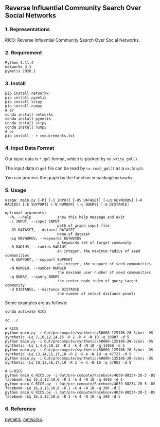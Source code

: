 ## Reverse Influential Community Search Over Social Networks

### 1. Representations

RICS: Reverse Influential Community Search Over Social Networks.

### 2. Requirement

```
Python 3.11.4
networkx 3.1
pymetis 2020.1
```

### 3. Install

```
pip install networkx
pip install pymetis
pip install scipy
pip install numpy
# or
conda install networkx
conda install pymetis
conda install scipy
conda install numpy
# or
pip install - r requirements.txt
```

### 4. Input Data Format

Our input data is `*.gml` format, which is packed by `nx.write_gml()`.

The input data in `gml` file can be read by `nx.read_gml()` as a `nx.Graph`.

You can process the graph by the function in package `networkx`.

### 5. Usage

```
usage: main.py [-h] [-i INPUT] [-DS DATASET] [-Lq KEYWORDS] [-R RADIUS] [-k SUPPORT] [-N NUMBER] [-q QUERY] [-d DISTANCE]

optional arguments:
  -h, --help            show this help message and exit
  -i INPUT, --input INPUT
                        path of graph input file
  -DS DATASET, --dataset DATASET
                        name of dataset
  -Lq KEYWORDS, --keywords KEYWORDS
                        a keywords set of target community
  -R RADIUS, --radius RADIUS
                        an integer, the maximum radius of seed communities
  -k SUPPORT, --support SUPPORT
                        an integer, the support of seed communities
  -N NUMBER, --number NUMBER
                        the maximum user number of seed communities
  -q QUERY, --query QUERY
                        the center node index of query target community
  -d DISTANCE, --distance DISTANCE
                        the number of select distance pivots

```

Some examples are as follows:

```
conda activate RICS

cd ../

# RICS
python main.py -i Out/precompute/synthetic/50000-125106-20-3/uni -DS synthetic -Lq 7,10,12,14,15 -R 2 -k 4 -N 10 -q 30807 -d 5
python main.py -i Out/precompute/synthetic/50000-125106-20-3/uni -DS synthetic -Lq 1,4,6,10,12 -R 2 -k 4 -N 10 -q 11908 -d 5
python main.py -i Out/precompute/synthetic/50000-125106-20-3/uni -DS synthetic -Lq 13,14,15,17,18 -R 2 -k 4 -N 10 -q 47727 -d 5
python main.py -i Out/precompute/synthetic/50000-125106-20-3/uni -DS synthetic -Lq 10,13,16,17,19 -R 2 -k 4 -N 10 -q 37902 -d 5

# G-RICS
python main_G_RICS.py -i Out/pre-compute/Facebook/4039-88234-20-3 -DS facebook -Lq 16,3,13,10,6 -R 2 -k 4 -N 10 -q 4010 -d 5
python main_G_RICS.py -i Out/pre-compute/Facebook/4039-88234-20-3 -DS facebook -Lq 16,3,13,10,6 -R 2 -k 4 -N 10 -q 396 -d 5
python main_G_RICS.py -i Out/pre-compute/Facebook/4039-88234-20-3 -DS facebook -Lq 16,3,13,10,6 -R 2 -k 4 -N 10 -q 399 -d 5
```

### 6. Reference

[pymetis](https://github.com/inducer/pymetis), [networkx](https://networkx.org/).

